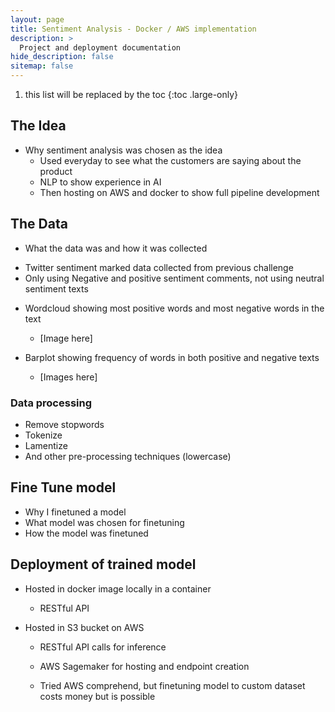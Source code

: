 ```yaml
---
layout: page
title: Sentiment Analysis - Docker / AWS implementation
description: >
  Project and deployment documentation
hide_description: false
sitemap: false
---
```


1. this list will be replaced by the toc
{:toc .large-only}


## The Idea

* Why sentiment analysis was chosen as the idea
  - Used everyday to see what the customers are saying about the product
  - NLP to show experience in AI
  - Then hosting on AWS and docker to show full pipeline development


## The Data

* What the data was and how it was collected
 - Twitter sentiment marked data collected from previous challenge
 - Only using Negative and positive sentiment comments, not using neutral sentiment texts

* Wordcloud showing most positive words and most negative words in the text
  - [Image here]

* Barplot showing frequency of words in both positive and negative texts
  - [Images here]

### Data processing

* Remove stopwords
* Tokenize
* Lamentize
* And other pre-processing techniques (lowercase)


## Fine Tune model

* Why I finetuned a model
* What model was chosen for finetuning
* How the model was finetuned

## Deployment of trained model

* Hosted in docker image locally in a container
  - RESTful API

* Hosted in S3 bucket on AWS
  - RESTful API calls for inference
  - AWS Sagemaker for hosting and endpoint creation

  - Tried AWS comprehend, but finetuning model to custom dataset costs money but is possible


